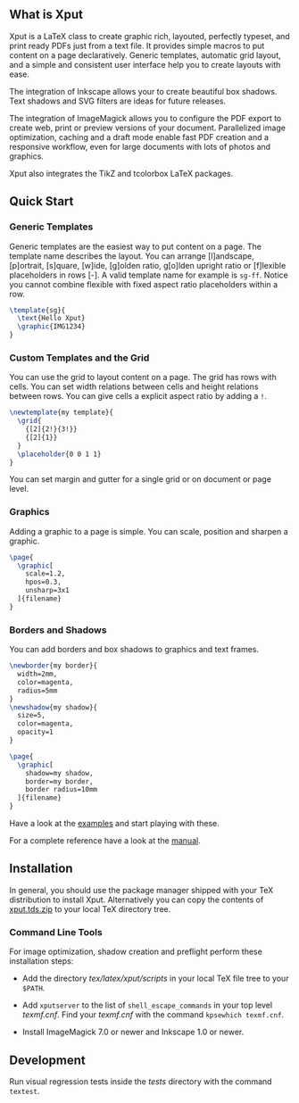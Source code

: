 ## What is Xput

Xput is a LaTeX class to create graphic rich, layouted, perfectly typeset, and print ready PDFs just from a text file. It provides simple macros to put content on a page declaratively. Generic templates, automatic grid layout, and a simple and consistent user interface help you to create layouts with ease.

The integration of Inkscape allows your to create beautiful box shadows. Text shadows and SVG filters are ideas for future releases.

The integration of ImageMagick allows you to configure the PDF export to create web, print or preview versions of your document. Parallelized image optimization, caching and a draft mode enable fast PDF creation and a responsive workflow, even for large documents with lots of photos and graphics.

Xput also integrates the TikZ and tcolorbox LaTeX packages.

## Quick Start

### Generic Templates

Generic templates are the easiest way to put content on a page. The template name describes the layout. You can arrange [l]andscape, [p]ortrait, [s]quare, [w]ide, [g]olden ratio, g[o]lden upright ratio or [f]lexible placeholders in rows [-]. A valid template name for example is `sg-ff`. Notice you cannot combine flexible with fixed aspect ratio placeholders within a row.

```latex
\template{sg}{
  \text{Hello Xput}
  \graphic{IMG1234}
}
```

### Custom Templates and the Grid

You can use the grid to layout content on a page. The grid has rows with cells. You can set width relations between cells and height relations between rows. You can give cells a explicit aspect ratio by adding a `!`.

```latex
\newtemplate{my template}{
  \grid{
    {[2]{2!}{3!}}
    {[2]{1}}
  }
  \placeholder{0 0 1 1}
}
```

You can set margin and gutter for a single grid or on document or page level.

### Graphics

Adding a graphic to a page is simple. You can scale, position and sharpen a graphic.

```latex
\page{
  \graphic[
    scale=1.2,
    hpos=0.3,
    unsharp=3x1
  ]{filename}
}
```

### Borders and Shadows

You can add borders and box shadows to graphics and text frames.

```latex
\newborder{my border}{
  width=2mm,
  color=magenta,
  radius=5mm
}
\newshadow{my shadow}{
  size=5,
  color=magenta,
  opacity=1
}

\page{
  \graphic[
    shadow=my shadow,
    border=my border,
    border radius=10mm
  ]{filename}
}
```

Have a look at the [examples](https://github.com/friedemannbartels/xput/tree/main/doc) and start playing with these.

For a complete reference have a look at the [manual](https://github.com/friedemannbartels/xput/raw/main/doc/xputmanual.pdf).

## Installation

In general, you should use the package manager shipped with your TeX distribution to install Xput. Alternatively you can copy the contents of [xput.tds.zip](https://github.com/friedemannbartels/xput/releases/download/v1.0.2/xput.tds.zip) to your local TeX directory tree.

### Command Line Tools

For image optimization, shadow creation and preflight perform these installation steps:

- Add the directory _tex/latex/xput/scripts_ in your local TeX file tree to your `$PATH`.

- Add `xputserver` to the list of `shell_escape_commands` in your top level _texmf.cnf_.  Find your _texmf.cnf_ with the command `kpsewhich texmf.cnf`.

- Install ImageMagick 7.0 or newer and Inkscape 1.0 or newer.

## Development

Run visual regression tests inside the _tests_ directory with the command `textest`.
